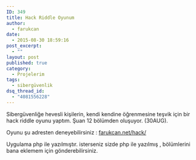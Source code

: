 ```yaml
---
ID: 349
title: Hack Riddle Oyunum
author:
  - farukcan
date:
  - 2015-08-30 18:59:16
post_excerpt:
  - ""
layout: post
published: true
category:
  - Projelerim
tags:
  - sibergüvenlik
dsq_thread_id:
  - "4081556228"
---
```


Sibergüvenliğe hevesli kişilerin, kendi kendine öğrenmesine teşvik için bir hack riddle oyunu yaptım. Şuan 12 bölümden oluşuyor. (30AUG).

Oyunu şu adresten deneyebilirsiniz : <a href="http://farukcan.net/hack/">farukcan.net/hack/</a>

Uygulama php ile yazılmıştır. isterseniz sizde php ile yazılmış , bölümlerini bana eklemem için gönderebilirsiniz.
